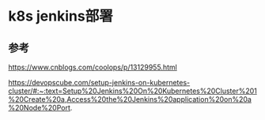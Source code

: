 # k8s jenkins部署

## 参考

https://www.cnblogs.com/coolops/p/13129955.html

https://devopscube.com/setup-jenkins-on-kubernetes-cluster/#:~:text=Setup%20Jenkins%20On%20Kubernetes%20Cluster%201%20Create%20a,Access%20the%20Jenkins%20application%20on%20a%20Node%20Port.
